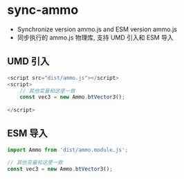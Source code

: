 # sync-ammo

* Synchronize version ammo.js and ESM version ammo.js
* 同步执行的 ammo.js 物理库, 支持 UMD 引入和 ESM 导入

## UMD 引入

```javascript
<script src="dist/ammo.js"></script>
<script>
    // 其他变量和这里一致
    const vec3 = new Ammo.btVector3();
    
</script>

```

## ESM 导入

```javascript
import Ammo from 'dist/ammo.module.js';

// 其他变量和这里一致
const vec3 = new Ammo.btVector3();

```
